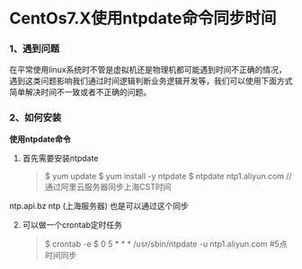 # CentOs7.X使用ntpdate命令同步时间

### 1、遇到问题
在平常使用linux系统时不管是虚拟机还是物理机都可能遇到时间不正确的情况，遇到这类问题影响我们通过时间逻辑判断业务逻辑开发等，我们可以使用下面方式简单解决时间不一致或者不正确的问题。

### 2、如何安装
**使用ntpdate命令**

 1. 首先需要安装ntpdate
     >   $ yum update
     >   $ yum install -y ntpdate
     >   $ ntpdate ntp1.aliyun.com //通过阿里云服务器同步上海CST时间

ntp.api.bz ntp (上海服务器)  也是可以通过这个同步

 2. 可以做一个crontab定时任务
     >  $ crontab -e
     >  $ 0 5 * * *  /usr/sbin/ntpdate  -u ntp1.aliyun.com    #5点时间同步